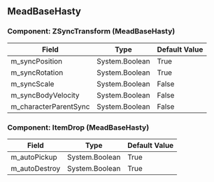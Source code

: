 ## MeadBaseHasty

### Component: ZSyncTransform (MeadBaseHasty)

|Field|Type|Default Value|
|-----|----|-------------|
|m_syncPosition|System.Boolean|True|
|m_syncRotation|System.Boolean|True|
|m_syncScale|System.Boolean|False|
|m_syncBodyVelocity|System.Boolean|False|
|m_characterParentSync|System.Boolean|False|

### Component: ItemDrop (MeadBaseHasty)

|Field|Type|Default Value|
|-----|----|-------------|
|m_autoPickup|System.Boolean|True|
|m_autoDestroy|System.Boolean|True|

